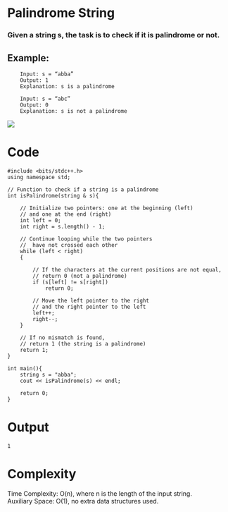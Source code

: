 # Palindrome String
### Given a string s, the task is to check if it is palindrome or not.

## Example:
```
    Input: s = “abba”
    Output: 1
    Explanation: s is a palindrome

    Input: s = “abc” 
    Output: 0
    Explanation: s is not a palindrome
```

<img src ="https://media.geeksforgeeks.org/wp-content/uploads/20240920165631/Check-for-Palindromic-String.webp">

# Code 
```
#include <bits/stdc++.h>
using namespace std;

// Function to check if a string is a palindrome
int isPalindrome(string & s){

    // Initialize two pointers: one at the beginning (left)
    // and one at the end (right)
    int left = 0;
    int right = s.length() - 1;

    // Continue looping while the two pointers
    //  have not crossed each other
    while (left < right)
    {

        // If the characters at the current positions are not equal,
        // return 0 (not a palindrome)
        if (s[left] != s[right])
            return 0;

        // Move the left pointer to the right
        // and the right pointer to the left
        left++;
        right--;
    }

    // If no mismatch is found,
    // return 1 (the string is a palindrome)
    return 1;
}

int main(){
    string s = "abba";
    cout << isPalindrome(s) << endl;

    return 0;
}
```

# Output
```
1
```
# Complexity
Time Complexity: O(n), where n is the length of the input string.
<br>
Auxiliary Space: O(1), no extra data structures used. 
